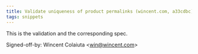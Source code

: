 ```yaml
---
title: Validate uniqueness of product permalinks (wincent.com, a33cdbc)
tags: snippets
---
```


This is the validation and the corresponding spec.

Signed-off-by: Wincent Colaiuta &lt;win@wincent.com&gt;
